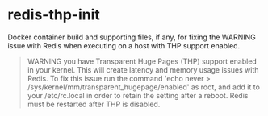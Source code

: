 # redis-thp-init

Docker container build and supporting files, if any, for fixing the WARNING issue with Redis when executing on a host with THP support enabled.

> WARNING you have Transparent Huge Pages (THP) support enabled in your kernel.
>  This will create latency and memory usage issues with Redis.
>  To fix this issue run the command 'echo never > /sys/kernel/mm/transparent_hugepage/enabled' as root,
>  and add it to your /etc/rc.local in order to retain the setting after a reboot.
>  Redis must be restarted after THP is disabled.

